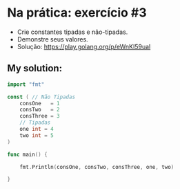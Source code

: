 # Na prática: exercício #3

- Crie constantes tipadas e não-tipadas.
- Demonstre seus valores.
- Solução: https://play.golang.org/p/eWnKI59ual

## My solution:
```go
import "fmt"

const ( // Não Tipadas
	consOne   = 1
	consTwo   = 2
	consThree = 3
	// Tipadas
	one int = 4
	two int = 5
)

func main() {

	fmt.Println(consOne, consTwo, consThree, one, two)

}
```